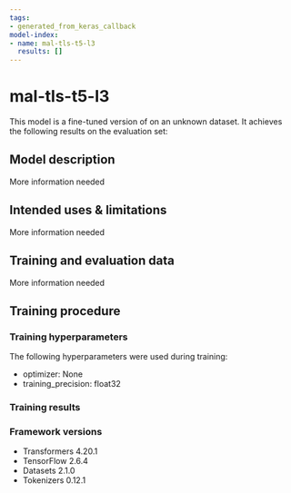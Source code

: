 ```yaml
---
tags:
- generated_from_keras_callback
model-index:
- name: mal-tls-t5-l3
  results: []
---
```


<!-- This model card has been generated automatically according to the information Keras had access to. You should
probably proofread and complete it, then remove this comment. -->

# mal-tls-t5-l3

This model is a fine-tuned version of [](https://huggingface.co/) on an unknown dataset.
It achieves the following results on the evaluation set:


## Model description

More information needed

## Intended uses & limitations

More information needed

## Training and evaluation data

More information needed

## Training procedure

### Training hyperparameters

The following hyperparameters were used during training:
- optimizer: None
- training_precision: float32

### Training results



### Framework versions

- Transformers 4.20.1
- TensorFlow 2.6.4
- Datasets 2.1.0
- Tokenizers 0.12.1
